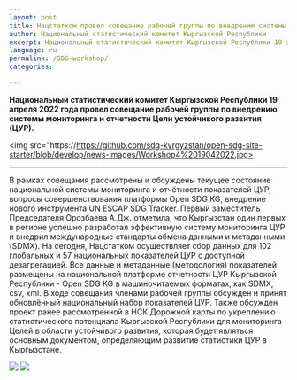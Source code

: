 ```yaml
---
layout: post
title: Нацстатком провел совещание рабочей группы по внедрению системы мониторинга и отчетности ЦУР
author: Национальный статистический комитет Кыргызской Республики
excerpt: Национальный статистический комитет Кыргызской Республики 19 апреля 2022 года провел совещание рабочей группы по внедрению системы мониторинга и отчетности Цели устойчивого развития (ЦУР).
language: ru
permalink: /SDG-workshop/
categories:

---
```


**Национальный статистический комитет Кыргызской Республики 19 апреля 2022 года провел совещание рабочей группы по внедрению системы мониторинга и отчетности Цели устойчивого развития (ЦУР).**

<img src="https://https://github.com/sdg-kyrgyzstan/open-sdg-site-starter/blob/develop/news-images/Workshop4%2019042022.jpg>

***

В рамках совещания рассмотрены и обсуждены текущее состояние национальной системы мониторинга и отчётности показателей ЦУР, вопросы совершенствования платформы Open SDG KG, внедрение нового инструмента UN ESCAP SDG Tracker.
Первый заместитель Председателя Орозбаева А.Дж. отметила, что Кыргызстан один первых в регионе успешно разработал эффективную систему мониторинга ЦУР и внедрил международные стандарты обмена данными и метаданными (SDMX). На сегодня, Нацстатком осуществляет сбор данных для 102 глобальных и 57 национальных показателей ЦУР с доступной дезагрегацией. Все данные и метаданные (методология) показателей размещены на национальной платформе отчетности ЦУР Кыргызской Республики - Open SDG KG в машиночитаемых форматах, как SDMX, csv, xml.
В ходе совещания членами рабочей группы обсужден и принят обновлённый национальный набор показателей ЦУР. Также обсужден проект ранее рассмотренной в НСК Дорожной карты по укреплению статистического потенциала Кыргызской Республики для мониторинга Целей в области устойчивого развития, которая будет являться основным документом, определяющим развитие статистики ЦУР в Кыргызстане.

<img src="https://github.com/sdg-kyrgyzstan/open-sdg-site-starter/blob/develop/news-images/Workshop3%2019042022.jpg">

<img src="https://github.com/sdg-kyrgyzstan/open-sdg-site-starter/blob/develop/news-images/Worksop119042022.jpg">
                                                                                                                        
                                                                                                                        

